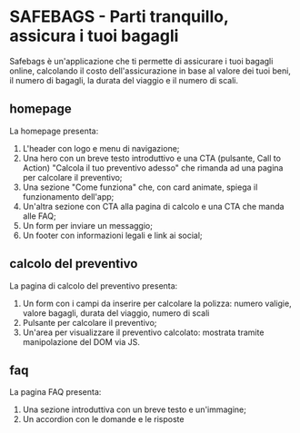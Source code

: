 # SAFEBAGS - Parti tranquillo, assicura i tuoi bagagli

Safebags è un'applicazione che ti permette di assicurare i tuoi bagagli online, calcolando il costo dell'assicurazione in base al valore dei tuoi beni, il numero di bagagli, la durata del viaggio e il numero di scali.

## homepage

La homepage presenta:

1. L'header con logo e menu di navigazione;
2. Una hero con un breve testo introduttivo e una CTA (pulsante, Call to Action) "Calcola il tuo preventivo adesso" che rimanda ad una pagina per calcolare il preventivo;
3. Una sezione "Come funziona" che, con card animate, spiega il funzionamento dell'app;
4. Un'altra sezione con CTA alla pagina di calcolo e una CTA che manda alle FAQ;
5. Un form per inviare un messaggio;
6. Un footer con informazioni legali e link ai social;

## calcolo del preventivo

La pagina di calcolo del preventivo presenta:

1. Un form con i campi da inserire per calcolare la polizza: numero valigie, valore bagagli, durata del viaggio, numero di scali
2. Pulsante per calcolare il preventivo;
3. Un'area per visualizzare il preventivo calcolato: mostrata tramite manipolazione del DOM via JS.

## faq

La pagina FAQ presenta:

1. Una sezione introduttiva con un breve testo e un'immagine;
2. Un accordion con le domande e le risposte
